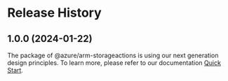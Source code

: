 # Release History
    
## 1.0.0 (2024-01-22)

The package of @azure/arm-storageactions is using our next generation design principles. To learn more, please refer to our documentation [Quick Start](https://aka.ms/js-track2-quickstart).
